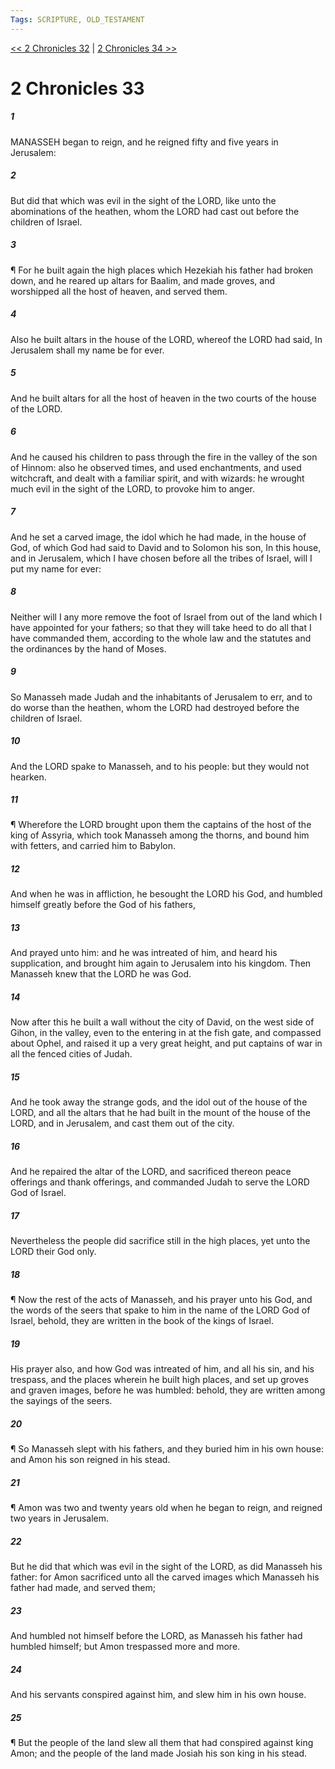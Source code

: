 ```yaml
---
Tags: SCRIPTURE, OLD_TESTAMENT
---
```


[<< 2 Chronicles 32](OLD_TESTAMENT/14_2_Chronicles/2_Chronicles_32.md) | [2 Chronicles 34 >>](OLD_TESTAMENT/14_2_Chronicles/2_Chronicles_34.md)

# 2 Chronicles 33

##### 1
 MANASSEH began to reign, and he reigned fifty and five years in Jerusalem:
##### 2
 But did that which was evil in the sight of the LORD, like unto the abominations of the heathen, whom the LORD had cast out before the children of Israel.
##### 3
 ¶ For he built again the high places which Hezekiah his father had broken down, and he reared up altars for Baalim, and made groves, and worshipped all the host of heaven, and served them.
##### 4
 Also he built altars in the house of the LORD, whereof the LORD had said, In Jerusalem shall my name be for ever.
##### 5
 And he built altars for all the host of heaven in the two courts of the house of the LORD.
##### 6
 And he caused his children to pass through the fire in the valley of the son of Hinnom: also he observed times, and used enchantments, and used witchcraft, and dealt with a familiar spirit, and with wizards: he wrought much evil in the sight of the LORD, to provoke him to anger.
##### 7
 And he set a carved image, the idol which he had made, in the house of God, of which God had said to David and to Solomon his son, In this house, and in Jerusalem, which I have chosen before all the tribes of Israel, will I put my name for ever:
##### 8
 Neither will I any more remove the foot of Israel from out of the land which I have appointed for your fathers; so that they will take heed to do all that I have commanded them, according to the whole law and the statutes and the ordinances by the hand of Moses.
##### 9
 So Manasseh made Judah and the inhabitants of Jerusalem to err, and to do worse than the heathen, whom the LORD had destroyed before the children of Israel.
##### 10
 And the LORD spake to Manasseh, and to his people: but they would not hearken.
##### 11
 ¶ Wherefore the LORD brought upon them the captains of the host of the king of Assyria, which took Manasseh among the thorns, and bound him with fetters, and carried him to Babylon.
##### 12
 And when he was in affliction, he besought the LORD his God, and humbled himself greatly before the God of his fathers,
##### 13
 And prayed unto him: and he was intreated of him, and heard his supplication, and brought him again to Jerusalem into his kingdom.  Then Manasseh knew that the LORD he was God.
##### 14
 Now after this he built a wall without the city of David, on the west side of Gihon, in the valley, even to the entering in at the fish gate, and compassed about Ophel, and raised it up a very great height, and put captains of war in all the fenced cities of Judah.
##### 15
 And he took away the strange gods, and the idol out of the house of the LORD, and all the altars that he had built in the mount of the house of the LORD, and in Jerusalem, and cast them out of the city.
##### 16
 And he repaired the altar of the LORD, and sacrificed thereon peace offerings and thank offerings, and commanded Judah to serve the LORD God of Israel.
##### 17
 Nevertheless the people did sacrifice still in the high places, yet unto the LORD their God only.
##### 18
 ¶ Now the rest of the acts of Manasseh, and his prayer unto his God, and the words of the seers that spake to him in the name of the LORD God of Israel, behold, they are written in the book of the kings of Israel.
##### 19
 His prayer also, and how God was intreated of him, and all his sin, and his trespass, and the places wherein he built high places, and set up groves and graven images, before he was humbled: behold, they are written among the sayings of the seers.
##### 20
 ¶ So Manasseh slept with his fathers, and they buried him in his own house: and Amon his son reigned in his stead.
##### 21
 ¶ Amon was two and twenty years old when he began to reign, and reigned two years in Jerusalem.
##### 22
 But he did that which was evil in the sight of the LORD, as did Manasseh his father: for Amon sacrificed unto all the carved images which Manasseh his father had made, and served them;
##### 23
 And humbled not himself before the LORD, as Manasseh his father had humbled himself; but Amon trespassed more and more.
##### 24
 And his servants conspired against him, and slew him in his own house.
##### 25
 ¶ But the people of the land slew all them that had conspired against king Amon; and the people of the land made Josiah his son king in his stead.
